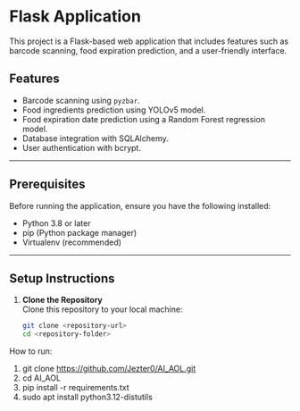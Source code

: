 # Flask Application

This project is a Flask-based web application that includes features such as barcode scanning, food expiration prediction, and a user-friendly interface.

## Features
- Barcode scanning using `pyzbar`.
- Food ingredients prediction using YOLOv5 model.
- Food expiration date prediction using a Random Forest regression model.
- Database integration with SQLAlchemy.
- User authentication with bcrypt.

---

## Prerequisites
Before running the application, ensure you have the following installed:
- Python 3.8 or later
- pip (Python package manager)
- Virtualenv (recommended)

---

## Setup Instructions

1. **Clone the Repository**  
   Clone this repository to your local machine:
   ```bash
   git clone <repository-url>
   cd <repository-folder>


How to run:
1. git clone https://github.com/Jezter0/AI_AOL.git
2. cd AI_AOL
3. pip install -r requirements.txt
4. sudo apt install python3.12-distutils